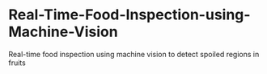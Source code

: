 # Real-Time-Food-Inspection-using-Machine-Vision
Real-time food inspection using machine vision to detect spoiled regions in fruits
